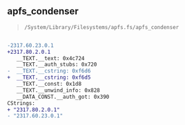 ## apfs_condenser

> `/System/Library/Filesystems/apfs.fs/apfs_condenser`

```diff

-2317.60.23.0.1
+2317.80.2.0.1
   __TEXT.__text: 0x4c724
   __TEXT.__auth_stubs: 0x720
-  __TEXT.__cstring: 0xf6d6
+  __TEXT.__cstring: 0xf6d5
   __TEXT.__const: 0x1d8
   __TEXT.__unwind_info: 0x828
   __DATA_CONST.__auth_got: 0x390
CStrings:
+ "2317.80.2.0.1"
- "2317.60.23.0.1"

```
